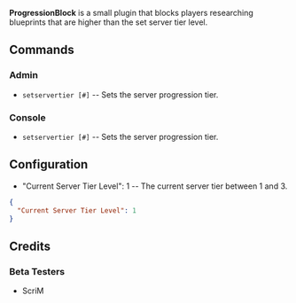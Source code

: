 **ProgressionBlock** is a small plugin that blocks players researching blueprints that are higher than the set server tier level.

## Commands

### Admin

* `setservertier [#]` -- Sets the server progression tier.

### Console

* `setservertier [#]` -- Sets the server progression tier.

## Configuration

* "Current Server Tier Level": 1 -- The current server tier between 1 and 3.
```json
{
  "Current Server Tier Level": 1
}
```

## Credits

### Beta Testers

* ScriM
